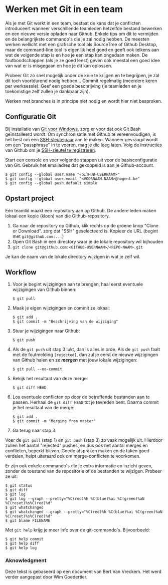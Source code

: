 # Werken met Git in een team

Als je met Git werkt in een team, bestaat de kans dat je conflicten introduceert wanneer verschillende teamleden hetzelfde bestand bewerken en een nieuwe versie opladen naar Github. Enkele tips om dit te vermijden en de belangrijkste commando's die je zal nodig hebben. De meesten werken wellicht met een grafische tool als SourceTree of Github Desktop, maar de command-line tool is eigenlijk heel goed en geeft ook telkens aan wat de volgende stap is en hoe je een stap kan ongedaan maken. De foutboodschappen (als je ze goed leest) geven ook meestal een goed idee van wat er is misgegaan en hoe je dit kan oplossen.

Probeer Git zo snel mogelijk onder de knie te krijgen en te begrijpen, je zal dit toch voortdurend nodig hebben... Commit regelmatig (meerdere keren per werksessie). Geef een goede beschrijving (je teamleden en je toekomstige zelf zullen je dankbaar zijn).

Werken met branches is in principe niet nodig en wordt hier niet besproken.

## Configuratie Git

Bij installatie van [Git voor Windows](https://git-scm.com/download/), zorg er voor dat ook Git Bash geïnstalleerd wordt. Om synchronisatie met Github te vereenvoudigen, is het best om een [SSH-sleutelpaar](https://help.github.com/articles/generating-a-new-ssh-key-and-adding-it-to-the-ssh-agent/) aan te maken. Wanneer gevraagd wordt om een "passphrase" in te voeren, mag je die leeg laten. Volg de instructies van Github om je [SSH-sleutel te registreren](https://help.github.com/articles/adding-a-new-ssh-key-to-your-github-account/).

Start een console en voer volgende stappen uit voor de basisconfiguratie van Git. Gebruik het emailadres dat gekoppeld is aan je Github-account.

```
$ git config --global user.name "<GITHUB-USERNAAM>"
$ git config --global user.email "<VOORNAAM.NAAM>@hogent.be"
$ git config --global push.default simple
```

## Opstart project

Eén teamlid maakt een repository aan op Github.
De andere leden maken lokaal een kopie (kloon) van die Github-repository.

1. Ga naar de repository op Github, klik rechts op de groene knop "Clone or Download". zorg dat "SSH" geselecteerd is. Kopieer de URL (begint met `git@github.com:...`)
2. Open Git Bash in een directory waar je de lokale repository wil bijhouden
3. `git clone git@github.com:<GITHUB-USERNAAM>/<REPO-NAAM>.git`

Je kan de naam van de lokale directory wijzigen in wat je zelf wil.

## Workflow

1. Voor je begint wijzigingen aan te brengen, haal eerst eventuele wijzigingen van Github binnen:

    ```
    $ git pull
    ```

2. Maak je eigen wijzigingen en commit ze lokaal:

    ```
    $ git add .
    $ git commit -m "Beschrijving van de wijziging"
    ```

3. Stuur je wijzigingen naar Github:

    ```
    $ git push
    ```

4. Als de `git push` uit stap 3 lukt, dan is alles in orde. Als de `git push` faalt met de foutmelding `[rejected]`, dan zul je eerst de nieuwe wijzigingen van Github halen en ze ***mergen*** met jouw lokale wijzigingen:

    ```
    $ git pull --no-commit
    ```

5. Bekijk het resultaat van deze merge:

    ```
    $ git diff HEAD
    ```

6. Los eventuele conflicten op door de betreffende bestanden aan te passen. Herhaal de `git diff HEAD` tot je tevreden bent. Daarna commit je het resultaat van de merge:

	```
	$ git add .
	$ git commit -m "Merging from master"
	```

7. Ga terug naar stap 3.

Voer de `git pull` (stap 1) en `git push` (stap 3) zo vaak mogelijk uit.
Hierdoor zullen het aantal "rejected" pushes, en dus ook het aantal merges en conflicten, beperkt blijven.
Goede afspraken maken en de taken goed verdelen, helpt uiteraard ook om merge-conflicten te voorkomen.

Er zijn ook enkele commando's die je extra informatie en inzicht geven, zonder de toestand van de repositorie of de bestanden te wijzigen. Probeer ze uit:

```
$ git status
$ git diff
$ git log
$ git log --graph --pretty="%C(red)%h %C(blue)%ai %C(green)%aN %C(reset)%s%C(red)%d"
$ git whatchanged
$ git whatchanged --graph --pretty="%C(red)%h %C(blue)%ai %C(green)%aN %C(reset)%s%C(red)%d"
$ git blame FILENAME
```

Met `git help` krijg je meer info over de git-commando's. Bijvoorbeeld:

```
$ git help commit
$ git help diff
$ git help log
```

### Aknowledgment

Deze tekst is gebaseerd op een document van Bert Van Vreckem. Het werd verder aangepast door Wim Goedertier. 
